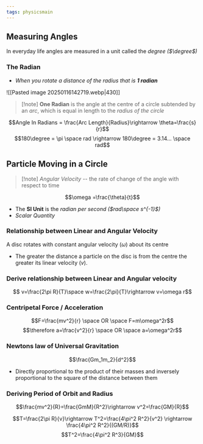 ```yaml
---
tags: physicsmain
---
```

## Measuring Angles
In everyday life angles are measured in a unit called the *degree ($\degree$)*

### The Radian
- *When you rotate a distance of the radius that is **1 radian***

![[Pasted image 20250116142719.webp|430]]

>[!note] **One Radian** is the angle at the centre of a circle subtended by an *arc*, which is equal in length to the *radius of the circle*

$$Angle In Radians = \frac{Arc Length}{Radius}\rightarrow \theta=\frac{s}{r}$$
$$180\degree = \pi \space rad \rightarrow 180\degree = 3.14... \space rad$$
## Particle Moving in a Circle
>[!note] *Angular Velocity* -- the rate of change of the angle with respect to time

$$\omega =\frac{\theta}{t}$$
- The **SI Unit** is the *radian per second ($rad\space s^{-1}$)*
- *Scalar Quantity*

### Relationship between Linear and Angular Velocity
A disc rotates with constant angular velocity ($\omega$) about its centre
- The greater the distance a particle on the disc is from the centre the greater its linear velocity ($v$).

### Derive relationship between Linear and Angular velocity
$$ v=\frac{2\pi R}{T}\space w=\frac{2\pi}{T}\rightarrow v=\omega r$$

### Centripetal Force / Acceleration
$$F=\frac{mv^2}{r} \space OR \space F=m\omega^2r$$
$$\therefore a=\frac{v^2}{r} \space OR \space a=\omega^2r$$
### Newtons law of Universal Gravitation
$$\frac{Gm_1m_2}{d^2}$$
- Directly proportional to the product of their masses and inversely proportional to the square of the distance between them

### Deriving Period of Orbit and Radius
$$\frac{mv^2}{R}=\frac{GmM}{R^2}\rightarrow v^2=\frac{GM}{R}$$

$$T=\frac{2\pi R}{v}\rightarrow T^2=\frac{4\pi^2 R^2}{v^2} \rightarrow  \frac{4\pi^2 R^2}{(GM/R)}$$
$$T^2=\frac{4\pi^2 R^3}{GM}$$
